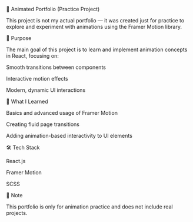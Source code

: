 🎨 Animated Portfolio (Practice Project)

This project is not my actual portfolio — it was created just for practice to explore and experiment with animations using the Framer Motion library.

🚀 Purpose

The main goal of this project is to learn and implement animation concepts in React, focusing on:

Smooth transitions between components

Interactive motion effects

Modern, dynamic UI interactions

🧠 What I Learned

Basics and advanced usage of Framer Motion

Creating fluid page transitions

Adding animation-based interactivity to UI elements

🛠️ Tech Stack

React.js

Framer Motion

SCSS

📌 Note

This portfolio is only for animation practice and does not include real projects.
